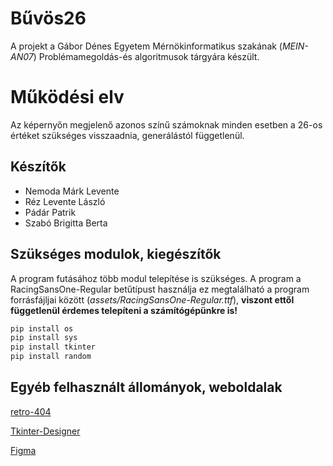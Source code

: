 
# Bűvös26 
A projekt a Gábor Dénes Egyetem Mérnökinformatikus szakának (*MEIN-AN07*) Problémamegoldás-és algoritmusok tárgyára készült. 

# Működési elv
Az képernyőn megjelenő azonos színű számoknak minden esetben a 26-os értéket szükséges visszaadnia, generálástól függetlenül.



## Készítők

- Nemoda Márk Levente
- Réz Levente László 
- Pádár Patrik
- Szabó Brigitta Berta





## Szükséges modulok, kiegészítők

A program futásához több modul telepítése is szükséges. A program a RacingSansOne-Regular betűtípust használja ez megtalálható a program forrásfájljai között (*assets/RacingSansOne-Regular.ttf*), **viszont ettől függetlenül érdemes telepíteni a számítógépünkre is!**
```bash
pip install os
pip install sys
pip install tkinter
pip install random 
```


## Egyéb felhasznált állományok, weboldalak

[retro-404](https://github.com/gaoryrt/retro-404)

[Tkinter-Designer](https://github.com/ParthJadhav/Tkinter-Designer)

[Figma](https://www.figma.com/)

